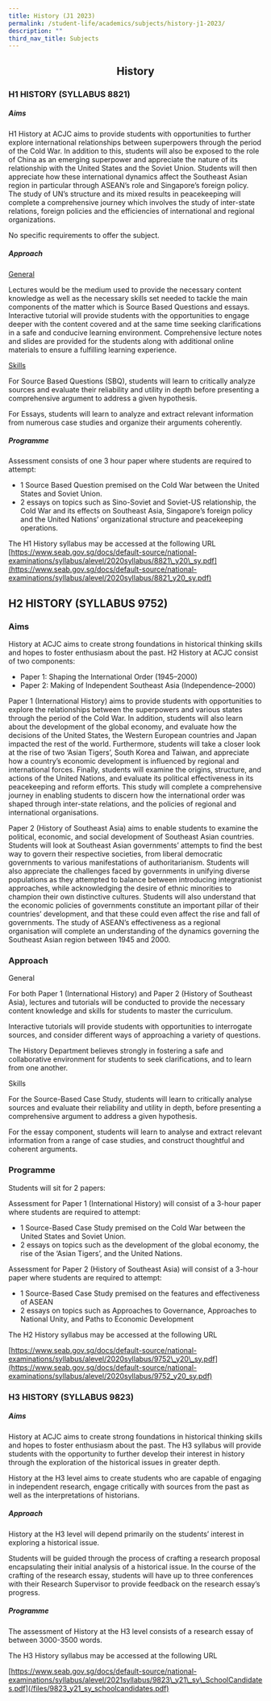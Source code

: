 ```yaml
---
title: History (J1 2023)
permalink: /student-life/academics/subjects/history-j1-2023/
description: ""
third_nav_title: Subjects
---
```

## <center> History </center>

### H1 HISTORY (SYLLABUS 8821)


  

##### Aims

  

H1 History at ACJC aims to provide students with opportunities to further explore international relationships between superpowers through the period of the Cold War. In addition to this, students will also be exposed to the role of China as an emerging superpower and appreciate the nature of its relationship with the United States and the Soviet Union. Students will then appreciate how these international dynamics affect the Southeast Asian region in particular through ASEAN’s role and Singapore’s foreign policy. The study of UN’s structure and its mixed results in peacekeeping will complete a comprehensive journey which involves the study of inter-state relations, foreign policies and the efficiencies of international and regional organizations.

  

No specific requirements to offer the subject.

  

##### Approach

  

<u>General</u>

Lectures would be the medium used to provide the necessary content knowledge as well as the necessary skills set needed to tackle the main components of the matter which is Source Based Questions and essays. Interactive tutorial will provide students with the opportunities to engage deeper with the content covered and at the same time seeking clarifications in a safe and conducive learning environment. Comprehensive lecture notes and slides are provided for the students along with additional online materials to ensure a fulfilling learning experience.

  

<u>Skills</u>[]()

For Source Based Questions (SBQ), students will learn to critically analyze sources and evaluate their reliability and utility in depth before presenting a comprehensive argument to address a given hypothesis.

  

For Essays, students will learn to analyze and extract relevant information from numerous case studies and organize their arguments coherently.

  

##### Programme

  

Assessment consists of one 3 hour paper where students are required to attempt:

  

*   1 Source Based Question premised on the Cold War between the United States and Soviet Union.
*   2 essays on topics such as Sino-Soviet and Soviet-US relationship, the Cold War and its effects on Southeast Asia, Singapore’s foreign policy and the United Nations’ organizational structure and peacekeeping operations.

  

The H1 History syllabus may be accessed at the following URL
[https://www.seab.gov.sg/docs/default-source/national-examinations/syllabus/alevel/2020syllabus/8821\_y20\_sy.pdf](https://www.seab.gov.sg/docs/default-source/national-examinations/syllabus/alevel/2020syllabus/8821_y20_sy.pdf)

H2 HISTORY (SYLLABUS 9752)
--------------------------

  

### Aims

  

History at ACJC aims to create strong foundations in historical thinking skills and hopes to foster enthusiasm about the past. H2 History at ACJC consist of two components:

*   Paper 1: Shaping the International Order (1945–2000)
*   Paper 2: Making of Independent Southeast Asia (Independence–2000)

  

Paper 1 (International History) aims to provide students with opportunities to explore the relationships between the superpowers and various states through the period of the Cold War. In addition, students will also learn about the development of the global economy, and evaluate how the decisions of the United States, the Western European countries and Japan impacted the rest of the world. Furthermore, students will take a closer look at the rise of two ‘Asian Tigers’, South Korea and Taiwan, and appreciate how a country’s economic development is influenced by regional and international forces. Finally, students will examine the origins, structure, and actions of the United Nations, and evaluate its political effectiveness in its peacekeeping and reform efforts. This study will complete a comprehensive journey in enabling students to discern how the international order was shaped through inter-state relations, and the policies of regional and international organisations.

  

Paper 2 (History of Southeast Asia) aims to enable students to examine the political, economic, and social development of Southeast Asian countries. Students will look at Southeast Asian governments’ attempts to find the best way to govern their respective societies, from liberal democratic governments to various manifestations of authoritarianism. Students will also appreciate the challenges faced by governments in unifying diverse populations as they attempted to balance between introducing integrationist approaches, while acknowledging the desire of ethnic minorities to champion their own distinctive cultures. Students will also understand that the economic policies of governments constitute an important pillar of their countries’ development, and that these could even affect the rise and fall of governments. The study of ASEAN’s effectiveness as a regional organisation will complete an understanding of the dynamics governing the Southeast Asian region between 1945 and 2000.

  

### Approach

  

General

For both Paper 1 (International History) and Paper 2 (History of Southeast Asia), lectures and tutorials will be conducted to provide the necessary content knowledge and skills for students to master the curriculum.

  

Interactive tutorials will provide students with opportunities to interrogate sources, and consider different ways of approaching a variety of questions.

  

The History Department believes strongly in fostering a safe and collaborative environment for students to seek clarifications, and to learn from one another.

  

Skills

For the Source-Based Case Study, students will learn to critically analyse sources and evaluate their reliability and utility in depth, before presenting a comprehensive argument to address a given hypothesis.

  

For the essay component, students will learn to analyse and extract relevant information from a range of case studies, and construct thoughtful and coherent arguments.

  

### Programme

  

Students will sit for 2 papers:

  

Assessment for Paper 1 (International History) will consist of a 3-hour paper where students are required to attempt:

  

*   1 Source-Based Case Study premised on the Cold War between the United States and Soviet Union.
*   2 essays on topics such as the development of the global economy, the rise of the ‘Asian Tigers’, and the United Nations.

  

Assessment for Paper 2 (History of Southeast Asia) will consist of a 3-hour paper where students are required to attempt:

  

*   1 Source-Based Case Study premised on the features and effectiveness of ASEAN
*   2 essays on topics such as Approaches to Governance, Approaches to National Unity, and Paths to Economic Development

  

The H2 History syllabus may be accessed at the following URL

[https://www.seab.gov.sg/docs/default-source/national-examinations/syllabus/alevel/2020syllabus/9752\_y20\_sy.pdf](https://www.seab.gov.sg/docs/default-source/national-examinations/syllabus/alevel/2020syllabus/9752_y20_sy.pdf)

  

### H3 HISTORY (SYLLABUS 9823)


  

##### Aims

  

History at ACJC aims to create strong foundations in historical thinking skills and hopes to foster enthusiasm about the past. The H3 syllabus will provide students with the opportunity to further develop their interest in history through the exploration of the historical issues in greater depth.

  

History at the H3 level aims to create students who are capable of engaging in independent research, engage critically with sources from the past as well as the interpretations of historians.

  

##### Approach

  

History at the H3 level will depend primarily on the students’ interest in exploring a historical issue.

  

Students will be guided through the process of crafting a research proposal encapsulating their initial analysis of a historical issue. In the course of the crafting of the research essay, students will have up to three conferences with their Research Supervisor to provide feedback on the research essay’s progress.

  

##### Programme

  

The assessment of History at the H3 level consists of a research essay of between 3000-3500 words.

  

The H3 History syllabus may be accessed at the following URL

[https://www.seab.gov.sg/docs/default-source/national-examinations/syllabus/alevel/2021syllabus/9823\_y21\_sy\_SchoolCandidates.pdf](/files/9823_y21_sy_schoolcandidates.pdf)